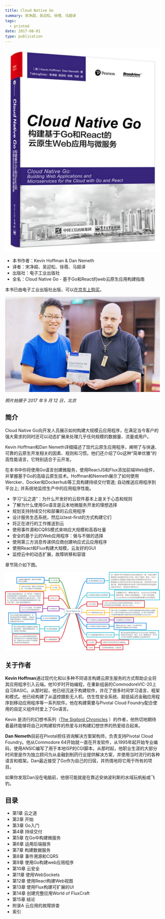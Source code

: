 ```yaml
---
title: Cloud Native Go
summary: 宋净超、吴迎松、徐蓓、马超译
tags:
  - printed
date: 2017-08-01
type: publication
---
```


![Cloud Native Go](cloud-native-go.jpg)

- 本书作者：Kevin Hoffman & Dan Nemeth
- 译者：宋净超、吴迎松、徐蓓、马超译
- 出版社：电子工业出版社
- 全名：Cloud Native Go - 基于Go和React的web云原生应用构建指南

本书已由电子工业出版社出版，可以[在京东上购买](https://item.m.jd.com/product/12123347.html)。

![Jimmy Song with Kevin Hoffman](jimmy-song-with-kevein-hoffman.jpg)

*照片拍摄于 2017 年 9 月 12 日，北京*

## 简介

Cloud Native Go向开发人员展示如何构建大规模云应用程序，在满足当今客户的强大需求的同时还可以动态扩展来处理几乎任何规模的数据量、流量或用户。

Kevin Hoffman和Dan Nemeth详细描述了现代云原生应用程序，阐明了与快速、可靠的云原生开发相关的因素、规则和习惯。他们还介绍了Go这种“简单优雅”的高性能语言，它特别适合于云开发。

在本书中你将使用Go语言创建微服务，使用ReactJS和Flux添加前端Web组件，并掌握基于Go的高级云原生技术。Hoffman和Nemeth展示了如何使用Wercker、Docker和Dockerhub等工具构建持续交付管道; 自动推送应用程序到平台上; 并系统地监控生产中的应用程序性能。

-  学习“云之道”：为什么开发好的云软件基本上是关于心态和规则
-  了解为什么使用Go语言是云本地微服务开发的理想选择
-  规划支持持续交付和部署的云应用程序
-  设计服务生态系统，然后以test-first的方式构建它们
-  将正在进行的工作推送到云
-  使用事件源和CQRS模式来响应大规模和高吞吐量
-  安全的基于云的Web应用程序：做与不做的选择
-  使用第三方消息传递供应商创建响应式云应用程序
-  使用React和Flux构建大规模，云友好的GUI
-  监控云中的动态扩展，故障转移和容错

章节简介如下图。

![Cloud Native Go各章节简介](cloud-native-go-abstract.png)

## 关于作者

**Kevin Hoffman**通过现代化和以多种不同语言构建云原生服务的方式帮助企业将其应用程序引入云端。他10岁时开始编程，在重新组装的CommodoreVIC-20上自习BASIC。从那时起，他已经沉迷于构建软件，并花了很多时间学习语言、框架和模式。他已经构建了从遥控摄影无人机、仿生性安全系统、超低延迟金融应用程序到移动应用程序等一系列软件。他在构建需要与Pivotal Cloud Foundry配合使用的自定义组件时爱上了Go语言。

Kevin 是流行的幻想书系列（[The Sigilord Chronicles](http://amzn.to/2fc8iES) ）的作者，他热切地期待着最终能够将自己对构建软件的热爱与对构建幻想世界的热爱结合起来。

**Dan Nemeth**目前在Pivotal担任咨询解决方案架构师，负责支持Pivotal Cloud Foundry。他从Commodore 64开始就一直在开发软件，从1995年起开始专业编码，使用ANSIC编写了用于本地ISP的CGI脚本。从那时起，他职业生涯的大部分时间里是作为独立顾问为从金融到制药行业提供解决方案，并使用当时流行的各种语言和框架。Dan最近接受了Go作为自己的归宿，并热情地将它用于所有的项目。

如果你发现Dan没在电脑前，他很可能就是在靠近安纳波利斯的水域玩帆船或飞钓。

## 目录

- 第1章 云之道
- 第2章  开始
- 第3章  Go入门
- 第4章  持续交付
- 第5章  在Go中构建微服务
- 第6章  运用后端服务
- 第7章  构建数据服务
- 第8章  事件溯源和CQRS
- 第9章  使用Go构建web应用程序
- 第10章  云安全
- 第11章  使用WebSockets
- 第12章  使用React构建Web视图
- 第13章  使用Flux构建可扩展的UI
- 第14章  创建完整应用World of FluxCraft
- 第15章  结论
- 附录A  云应用的故障排查
- 索引